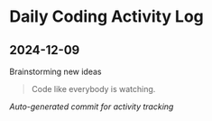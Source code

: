 # Daily Coding Activity Log

## 2024-12-09

Brainstorming new ideas

> Code like everybody is watching.

*Auto-generated commit for activity tracking*

